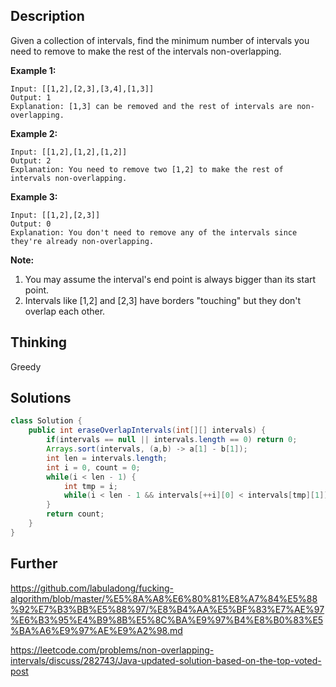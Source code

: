 ## Description

Given a collection of intervals, find the minimum number of intervals you need to remove to make the rest of the intervals non-overlapping.



 

**Example 1:**

```
Input: [[1,2],[2,3],[3,4],[1,3]]
Output: 1
Explanation: [1,3] can be removed and the rest of intervals are non-overlapping.
```

**Example 2:**

```
Input: [[1,2],[1,2],[1,2]]
Output: 2
Explanation: You need to remove two [1,2] to make the rest of intervals non-overlapping.
```

**Example 3:**

```
Input: [[1,2],[2,3]]
Output: 0
Explanation: You don't need to remove any of the intervals since they're already non-overlapping.
```

 

**Note:**

1. You may assume the interval's end point is always bigger than its start point.
2. Intervals like [1,2] and [2,3] have borders "touching" but they don't overlap each other.

## Thinking

Greedy

## Solutions

~~~java
class Solution {
    public int eraseOverlapIntervals(int[][] intervals) {
        if(intervals == null || intervals.length == 0) return 0;
        Arrays.sort(intervals, (a,b) -> a[1] - b[1]);
        int len = intervals.length;
        int i = 0, count = 0;
        while(i < len - 1) {
            int tmp = i;
            while(i < len - 1 && intervals[++i][0] < intervals[tmp][1]) ++count;
        }
        return count;
    }
}
~~~



## Further

https://github.com/labuladong/fucking-algorithm/blob/master/%E5%8A%A8%E6%80%81%E8%A7%84%E5%88%92%E7%B3%BB%E5%88%97/%E8%B4%AA%E5%BF%83%E7%AE%97%E6%B3%95%E4%B9%8B%E5%8C%BA%E9%97%B4%E8%B0%83%E5%BA%A6%E9%97%AE%E9%A2%98.md

https://leetcode.com/problems/non-overlapping-intervals/discuss/282743/Java-updated-solution-based-on-the-top-voted-post